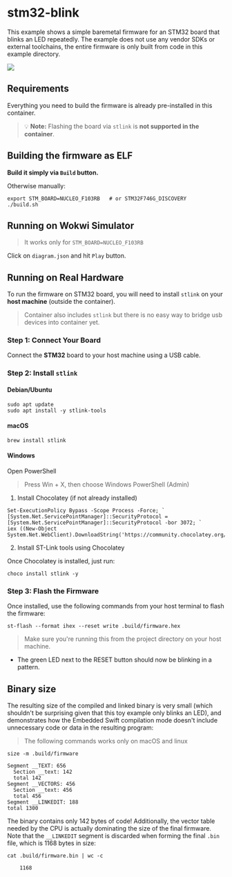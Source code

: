# stm32-blink

This example shows a simple baremetal firmware for an STM32 board that blinks an LED repeatedly. The example does not use any vendor SDKs or external toolchains, the entire firmware is only built from code in this example directory.

<img src="https://github.com/apple/swift-embedded-examples/assets/1186214/739e98fd-a438-4a64-a7aa-9dddee25034b">

## Requirements

Everything you need to build the firmware is already pre-installed in this container.

> 💡 **Note:** Flashing the board via `stlink` is **not supported in the container**.

## Building the firmware as ELF

**Build it simply via `Build` button.**

Otherwise manually:
```console
export STM_BOARD=NUCLEO_F103RB   # or STM32F746G_DISCOVERY
./build.sh
```

## Running on Wokwi Simulator

> It works only for `STM_BOARD=NUCLEO_F103RB`

Click on `diagram.json` and hit `Play` button.

## Running on Real Hardware

To run the firmware on STM32 board, you will need to install `stlink` on your **host machine** (outside the container).

> Container also includes `stlink` but there is no easy way to bridge usb devices into container yet.

### Step 1: Connect Your Board

Connect the **STM32** board to your host machine using a USB cable.

### Step 2: Install `stlink`

#### Debian/Ubuntu

```
sudo apt update
sudo apt install -y stlink-tools
```

#### macOS

```
brew install stlink
```

#### Windows

Open PowerShell

> Press Win + X, then choose Windows PowerShell (Admin)

1. Install Chocolatey (if not already installed)

```
Set-ExecutionPolicy Bypass -Scope Process -Force; `
[System.Net.ServicePointManager]::SecurityProtocol = [System.Net.ServicePointManager]::SecurityProtocol -bor 3072; `
iex ((New-Object System.Net.WebClient).DownloadString('https://community.chocolatey.org/install.ps1'))
```

2. Install ST-Link tools using Chocolatey

Once Chocolatey is installed, just run:
```
choco install stlink -y
```

### Step 3: Flash the Firmware

Once installed, use the following commands from your host terminal to flash the firmware:

```
st-flash --format ihex --reset write .build/firmware.hex
```

> Make sure you're running this from the project directory on your host machine.

- The green LED next to the RESET button should now be blinking in a pattern.

## Binary size

The resulting size of the compiled and linked binary is very small (which shouldn't be surprising given that this toy example only blinks an LED), and demonstrates how the Embedded Swift compilation mode doesn't include unnecessary code or data in the resulting program:

> The following commands works only on macOS and linux

```console
size -m .build/firmware

Segment __TEXT: 656
  Section __text: 142
  total 142
Segment __VECTORS: 456
  Section __text: 456
  total 456
Segment __LINKEDIT: 188
total 1300
```

The binary contains only 142 bytes of code! Additionally, the vector table needed by the CPU is actually dominating the size of the final firmware. Note that the `__LINKEDIT` segment is discarded when forming the final `.bin` file, which is 1168 bytes in size:

```console
cat .build/firmware.bin | wc -c

    1168
```

